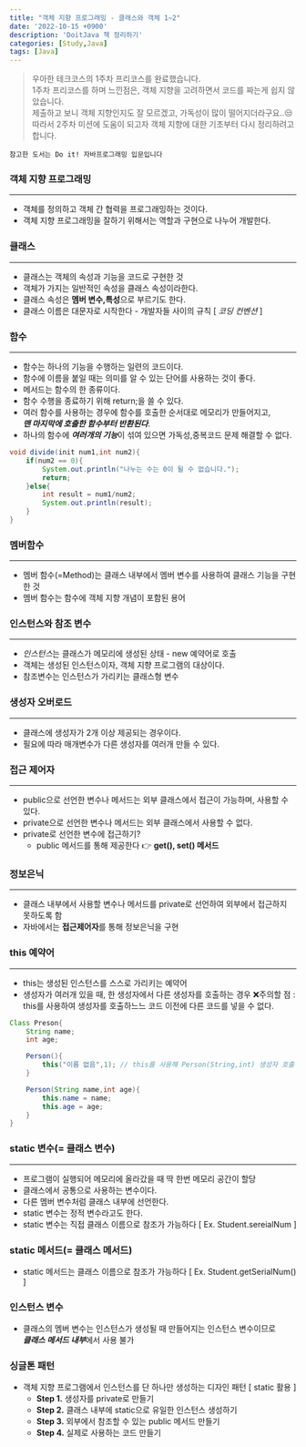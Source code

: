```yaml
---
title: "객체 지향 프로그래밍 - 클래스와 객체 1~2"
date: '2022-10-15 +0900'
description: 'DoitJava 책 정리하기'
categories: [Study,Java]
tags: [Java]
---
```


> 우아한 테크코스의 1주차 프리코스를 완료했습니다.                
> 1주차 프리코스를 하며 느낀점은, 객체 지향을 고려하면서 코드를 짜는게 쉽지 않았습니다.                            
> 제출하고 보니 객체 지향인지도 잘 모르겠고, 가독성이 많이 떨어지더라구요..😒                                                       
> 따라서 2주차 미션에 도움이 되고자 객체 지향에 대한 기초부터 다시 정리하려고 합니다.                                          

```참고한 도서는 Do it! 자바프로그래밍 입문입니다```  

### **객체 지향 프로그래밍**
---

* 객체를 정의하고 객체 간 협력을 프로그래밍하는 것이다.        
* 객체 지향 프로그래밍을 잘하기 위해서는 역할과 구현으로 나누어 개발한다.             

### **클래스**
---
* 클래스는 객체의 속성과 기능을 코드로 구현한 것
* 객체가 가지는 일반적인 속성을 클래스 속성이라한다.
* 클래스 속성은 **멤버 변수,특성**으로 부르기도 한다.
* 클래스 이름은 대문자로 시작한다 - 개발자들 사이의 규칙 [ *코딩 컨벤션* ]

### **함수**
---
* 함수는 하나의 기능을 수행하는 일련의 코드이다.
* 함수에 이름을 붙일 때는 의미를 알 수 있는 단어를 사용하는 것이 좋다.
* 메서드는 함수의 한 종류이다.
* 함수 수행을 종료하기 위해 return;을 쓸 수 있다.
* 여러 함수를 사용하는 경우에 함수를 호출한 순서대로 메모리가 만들어지고,          
     ***맨 마지막에 호출한 함수부터 반환된다***.
* 하나의 함수에 ***여러개의 기능***이 섞여 있으면 가독성,중복코드 문제 해결할 수 없다.

```java
void divide(init num1,int num2){
    if(num2 == 0){
        System.out.println("나누는 수는 0이 될 수 없습니다.");
        return;
    }else{
        int result = num1/num2;
        System.out.println(result);
    }
}
```

### **멤버함수**
---
* 멤버 함수(=Method)는 클래스 내부에서 멤버 변수를 사용하여 클래스 기능을 구현한 것
* 멤버 함수는 함수에 객체 지향 개념이 포함된 용어

### **인스턴스와 참조 변수**
---
* *인스턴스*는 클래스가 메모리에 생성된 상태 - new 예약어로 호출
* 객체는 생성된 인스턴스이자, 객체 지향 프로그램의 대상이다.
* 참조변수는 인스턴스가 가리키는 클래스형 변수

### **생성자 오버로드**
---
* 클래스에 생성자가 2개 이상 제공되는 경우이다.
* 필요에 따라 매개변수가 다른 생성자를 여러개 만들 수 있다.

### **접근 제어자**
---
* public으로 선언한 변수나 메서드는 외부 클래스에서 접근이 가능하며, 사용할 수 있다.
* private으로 선언한 변수나 메서드는 외부 클래스에서 사용할 수 없다.
* private로 선언한 변수에 접근하기?
    - public 메서드를 통해 제공한다 👉 **get(), set() 메서드**

### **정보은닉**
---
* 클래스 내부에서 사용할 변수나 메서드를 private로 선언하여 외부에서 접근하지 못하도록 함
* 자바에서는 **접근제어자**를 통해 정보은닉을 구현

### **this 예약어**
---
* this는 생성된 인스턴스를 스스로 가리키는 예약어
* 생성자가 여러개 있을 때, 한 생성자에서 다른 생성자를 호출하는 경우
    ❌주의할 점 : this를 사용하여 생성자를 호출하느느 코드 이전에 다른 코드를 넣을 수 없다.

```java
Class Preson{
    String name;
    int age;

    Person(){
        this("이름 없음",1); // this를 사용해 Person(String,int) 생성자 호출
    }

    Person(String name,int age){
        this.name = name;
        this.age = age;
    }
}
```
### **static 변수(= 클래스 변수)**
---
* 프로그램이 실행되어 메모리에 올라갔을 때 딱 한번 메모리 공간이 할당
* 클래스에서 공통으로 사용하는 변수이다.
* 다른 멤버 변수처럼 클래스 내부에 선언한다.
* static 변수는 정적 변수라고도 한다.
* static 변수는 직접 클래스 이름으로 참조가 가능하다 [ Ex. Student.sereialNum ]

### **static 메서드(= 클래스 메서드)**
* static 메서드는 클래스 이름으로 참조가 가능하다 [ Ex. Student.getSerialNum() ]

### **인스턴스 변수**
* 클래스의 멤버 변수는 인스턴스가 생성될 때 만들어지는 인스턴스 변수이므로             
    ***클래스 메서드 내부***에서 사용 불가

### **싱글톤 패턴**
* 객체 지향 프로그램에서 인스턴스를 단 하나만 생성하는 디자인 패턴 [ static 활용 ]
    - **Step 1.** 생성자를 private로 만들기
    - **Step 2.** 클래스 내부에 static으로 유일한 인스턴스 생성하기
    - **Step 3.** 외부에서 참조할 수 있는 public 메서드 만들기
    - **Step 4.** 실제로 사용하는 코드 만들기